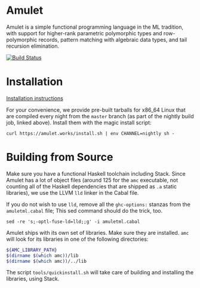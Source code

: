 # Amulet

Amulet is a simple functional programming language in the ML tradition,
with support for higher-rank parametric polymorphic types and
row-polymorphic records, pattern matching with algebraic data types, and
tail recursion elimination.

[![Build Status](https://shamiko.amulet.works/job/amulet/job/master/badge/icon)](https://shamiko.amulet.works/job/amulet/job/master/)

# Installation

[Installation
instructions](https://amulet.works/tutorials/00-installing.html)

For your convenience, we provide pre-built tarballs for x86_64 Linux
that are compiled every night from the `master` branch (as part of the
nightly build job, linked above). Install them with the magic install
script:

```
curl https://amulet.works/install.sh | env CHANNEL=nightly sh -
```

# Building from Source

Make sure you have a functional Haskell toolchain including Stack. Since
Amulet has a lot of object files (around 125 for the `amc` executable,
not counting all of the Haskell dependencies that are shipped as `.a`
static libraries), we use the LLVM `lld` linker in the Cabal file.

If you do not wish to use `lld`, remove all the `ghc-options:` stanzas
from the `amuletml.cabal` file; This sed command should do the trick,
too.

```
sed -re 's;-optl-fuse-ld=lld;;g' -i amuletml.cabal
```

Amulet ships with its own set of libraries. Make sure they are
installed. `amc` will look for its libraries in one of the following
directories:

```bash
${AMC_LIBRARY_PATH}
$(dirname $(which amc))/lib
$(dirname $(which amc))/../lib
```

The script `tools/quickinstall.sh` will take care of building and
installing the libraries, using Stack.
